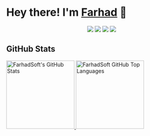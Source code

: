 # Hey there! I'm [Farhad](https://www.farhad.su) 👋

<p align="center">
    <a href="https://twitter.com/farhad_su"><img src="https://img.shields.io/badge/-Twitter-00457C?style=flat-square&logo=twitter&logoColor=white"/></a>
    <a href="https://www.linkedin.com/in/farhadsu"><img src="https://img.shields.io/badge/-LinkedIn-239120?style=flat-square&logo=linkedin&logoColor=white"/></a>
    <a href="https://www.youtube.com/farhadsoft"><img src="https://img.shields.io/badge/-Youtube-00ADD8?style=flat-square&logo=Youtube&logoColor=white"/></a>
    <a href="https://www.farhad.su"><img src="https://img.shields.io/badge/-Web-5C2D91?style=flat-square&logo=microsoft-azure&logoColor=white"/></a>
</p>

## GitHub Stats

<a href="https://github.com/farhadsoft">
  <img height="180em" src="https://github-readme-stats.vercel.app/api?username=farhadsoft&show_icons=true&theme=dark&count_private=true" alt="FarhadSoft's GitHub Stats" />
  <img height="180em" src="https://github-readme-stats.vercel.app/api/top-langs/?username=farhadsoft&theme=dark&layout=compact" 
    alt="FarhadSoft GitHub Top Languages" />
</a>
